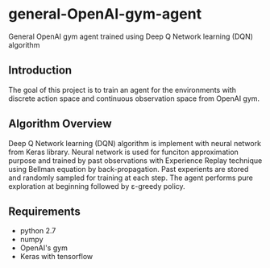 # general-OpenAI-gym-agent
General OpenAI gym agent trained using Deep Q Network learning (DQN) algorithm 

## Introduction
The goal of this project is to train an agent for the environments with discrete action space and continuous observation space from OpenAI gym.

## Algorithm Overview
Deep Q Network learning (DQN) algorithm is implement with neural network from Keras library. Neural network is used for funciton approximation purpose and trained by past observations with Experience Replay technique using Bellman equation by back-propagation. Past experients are stored and randomly sampled for training at each step. The agent performs pure exploration at beginning followed by ε-greedy policy.

## Requirements
* python 2.7
* numpy
* OpenAI's gym
* Keras with tensorflow
